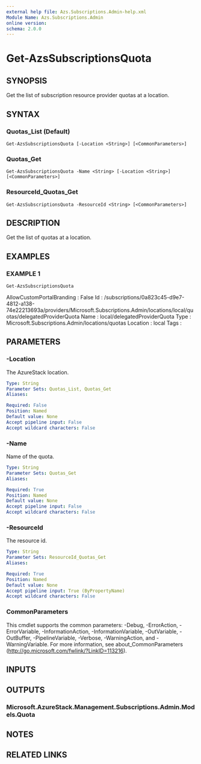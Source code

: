 ```yaml
---
external help file: Azs.Subscriptions.Admin-help.xml
Module Name: Azs.Subscriptions.Admin
online version:
schema: 2.0.0
---
```


# Get-AzsSubscriptionsQuota

## SYNOPSIS
Get the list of subscription resource provider quotas at a location.

## SYNTAX

### Quotas_List (Default)
```
Get-AzsSubscriptionsQuota [-Location <String>] [<CommonParameters>]
```

### Quotas_Get
```
Get-AzsSubscriptionsQuota -Name <String> [-Location <String>] [<CommonParameters>]
```

### ResourceId_Quotas_Get
```
Get-AzsSubscriptionsQuota -ResourceId <String> [<CommonParameters>]
```

## DESCRIPTION
Get the list of quotas at a location.

## EXAMPLES

### EXAMPLE 1
```
Get-AzsSubscriptionsQuota
```

AllowCustomPortalBranding : False
Id                        : /subscriptions/0a823c45-d9e7-4812-a138-74e22213693a/providers/Microsoft.Subscriptions.Admin/locations/local/quotas/delegatedProviderQuota
Name                      : local/delegatedProviderQuota
Type                      : Microsoft.Subscriptions.Admin/locations/quotas
Location                  : local
Tags                      :

## PARAMETERS

### -Location
The AzureStack location.

```yaml
Type: String
Parameter Sets: Quotas_List, Quotas_Get
Aliases:

Required: False
Position: Named
Default value: None
Accept pipeline input: False
Accept wildcard characters: False
```

### -Name
Name of the quota.

```yaml
Type: String
Parameter Sets: Quotas_Get
Aliases:

Required: True
Position: Named
Default value: None
Accept pipeline input: False
Accept wildcard characters: False
```

### -ResourceId
The resource id.

```yaml
Type: String
Parameter Sets: ResourceId_Quotas_Get
Aliases:

Required: True
Position: Named
Default value: None
Accept pipeline input: True (ByPropertyName)
Accept wildcard characters: False
```

### CommonParameters
This cmdlet supports the common parameters: -Debug, -ErrorAction, -ErrorVariable, -InformationAction, -InformationVariable, -OutVariable, -OutBuffer, -PipelineVariable, -Verbose, -WarningAction, and -WarningVariable.
For more information, see about_CommonParameters (http://go.microsoft.com/fwlink/?LinkID=113216).

## INPUTS

## OUTPUTS

### Microsoft.AzureStack.Management.Subscriptions.Admin.Models.Quota

## NOTES

## RELATED LINKS
